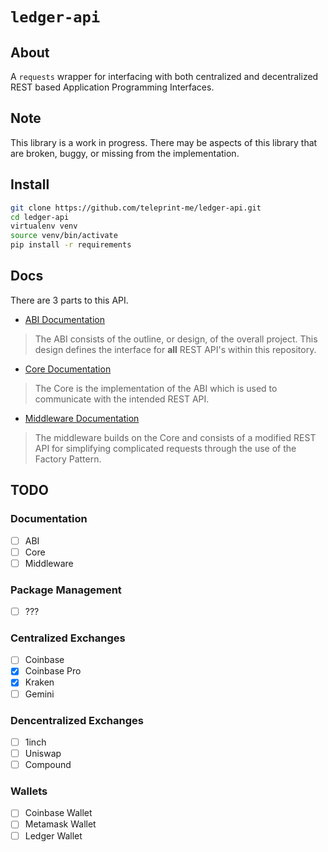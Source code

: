 # `ledger-api`

## About

A `requests` wrapper for interfacing with both centralized and decentralized REST based Application Programming Interfaces.

## Note

This library is a work in progress. There may be aspects of this library that are broken, buggy, or missing from the implementation.

## Install

```sh
git clone https://github.com/teleprint-me/ledger-api.git
cd ledger-api
virtualenv venv
source venv/bin/activate
pip install -r requirements 
```

## Docs

There are 3 parts to this API.

- [ABI Documentation]()

> The ABI consists of the outline, or design, of the overall project. This design defines the interface for **all** REST API's within this repository.

- [Core Documentation]()

> The Core is the implementation of the ABI which is used to communicate with the intended REST API.

- [Middleware Documentation]()

> The middleware builds on the Core and consists of a modified REST API for simplifying complicated requests through the use of the Factory Pattern.

## TODO

### Documentation

- [ ] ABI
- [ ] Core
- [ ] Middleware

### Package Management

- [ ] ???

### Centralized Exchanges

- [ ] Coinbase
- [x] Coinbase Pro
- [x] Kraken
- [ ] Gemini

### Dencentralized Exchanges

- [ ] 1inch
- [ ] Uniswap
- [ ] Compound

### Wallets

- [ ] Coinbase Wallet
- [ ] Metamask Wallet
- [ ] Ledger Wallet

